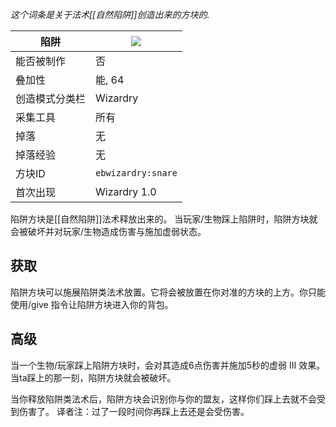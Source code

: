 _这个词条是关于法术[[自然陷阱]]创造出来的方块的._

| 陷阱 |![](https://github.com/Electroblob77/Wizardry/blob/1.12.2/src/main/resources/assets/ebwizardry/textures/blocks/snare.png)|
|---|---|
| 能否被制作 | 否 |
| 叠加性 | 能, 64 |
| 创造模式分类栏 | Wizardry |
| 采集工具 | 所有 |
| 掉落 | 无 |
| 掉落经验 | 无 |
| 方块ID | `ebwizardry:snare` |
| 首次出现 | Wizardry 1.0 |

陷阱方块是[[自然陷阱]]法术释放出来的。 当玩家/生物踩上陷阱时，陷阱方块就会被破坏并对玩家/生物造成伤害与施加虚弱状态。

## 获取
陷阱方块可以施展陷阱类法术放置。它将会被放置在你对准的方块的上方。你只能使用/give 指令让陷阱方块进入你的背包。

## 高级
当一个生物/玩家踩上陷阱方块时，会对其造成6点伤害并施加5秒的虚弱 III 效果。当ta踩上的那一刻，陷阱方块就会被破坏。

当你释放陷阱类法术后，陷阱方块会识别你与你的盟友，这样你们踩上去就不会受到伤害了。
译者注：过了一段时间你再踩上去还是会受伤害。
